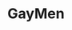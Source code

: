 ---
title: GayMen
crosslinks:
- history
- worldnews
- gay
- announcements
- LGBTQnews
- AskGayMen
- modnews
---